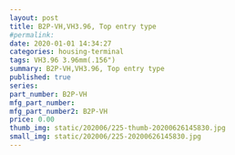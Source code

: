 ```yaml
---
layout: post
title: B2P-VH,VH3.96, Top entry type
#permalink: 
date: 2020-01-01 14:34:27
categories: housing-terminal
tags: VH3.96 3.96mm(.156")
summary: B2P-VH,VH3.96, Top entry type
published: true 
series: 
part_number: B2P-VH
mfg_part_number: 
mfg_part_number2: B2P-VH
price: 0.00
thumb_img: static/202006/225-thumb-20200626145830.jpg
small_img: static/202006/225-20200626145830.jpg
---
```




